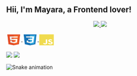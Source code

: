 ## Hii, I'm Mayara, a Frontend lover!
<div align="center">
  <a href="https://github.com/Mayara-Souza">
  <img height="180em" src="https://github-readme-stats.vercel.app/api?username=Mayara-Souza&show_icons=true&theme=dracula&include_all_commits=true&count_private=true"/>
  <img height="180em" src="https://github-readme-stats.vercel.app/api/top-langs/?username=Mayara-Souza&layout=compact&langs_count=7&theme=dracula"/>
</div>

<div style="display: inline_block"><br>
<img align="center" alt="Mayara-HTML" height="30" width="40" src="https://raw.githubusercontent.com/devicons/devicon/master/icons/html5/html5-original.svg">
  <img align="center" alt="Mayara-CSS" height="30" width="40" src="https://raw.githubusercontent.com/devicons/devicon/master/icons/css3/css3-original.svg">
  <img align="center" alt="Mayara-Js" height="30" width="40" src="https://raw.githubusercontent.com/devicons/devicon/master/icons/javascript/javascript-plain.svg">
</div>
 <br>
<div> 
  <a href = "mailto:mayara.souza1523@gmail.com"><img src="https://img.shields.io/badge/-Gmail-%23333?style=for-the-badge&logo=gmail&logoColor=white" target="_blank"></a>
  <a href="https://www.linkedin.com/in/mayara-souza-5b613922b/" target="_blank"><img src="https://img.shields.io/badge/-LinkedIn-%230077B5?style=for-the-badge&logo=linkedin&logoColor=white" target="_blank"></a> 
 
  ![Snake animation](https://github.com/Mayara-Souza/Mayara-Souza/blob/output/github-contribution-grid-snake.svg)
  
</div>


